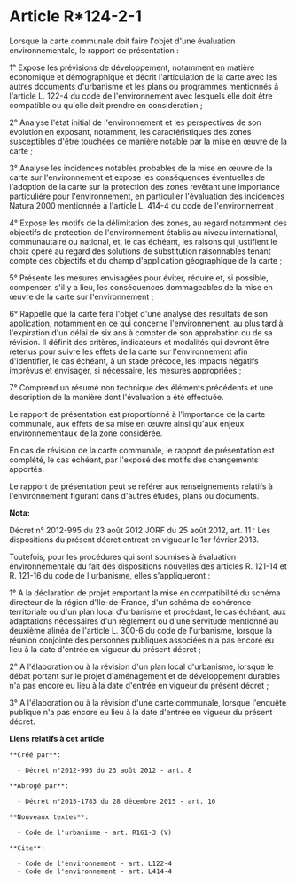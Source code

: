# Article R*124-2-1

Lorsque la carte communale doit faire l'objet d'une évaluation environnementale, le rapport de présentation : 

1° Expose les prévisions de développement, notamment en matière économique et démographique et décrit l'articulation de la
carte avec les autres documents d'urbanisme et les plans ou programmes mentionnés à l'article L. 122-4 du code de
l'environnement avec lesquels elle doit être compatible ou qu'elle doit prendre en considération ; 

2° Analyse l'état initial de l'environnement et les perspectives de son évolution en exposant, notamment, les
caractéristiques des zones susceptibles d'être touchées de manière notable par la mise en œuvre de la carte ; 

3° Analyse les incidences notables probables de la mise en œuvre de la carte sur l'environnement et expose les conséquences
éventuelles de l'adoption de la carte sur la protection des zones revêtant une importance particulière pour l'environnement,
en particulier l'évaluation des incidences Natura 2000 mentionnée à l'article L. 414-4 du code de l'environnement ; 

4° Expose les motifs de la délimitation des zones, au regard notamment des objectifs de protection de l'environnement établis
au niveau international, communautaire ou national, et, le cas échéant, les raisons qui justifient le choix opéré au regard
des solutions de substitution raisonnables tenant compte des objectifs et du champ d'application géographique de la carte ; 

5° Présente les mesures envisagées pour éviter, réduire et, si possible, compenser, s'il y a lieu, les conséquences
dommageables de la mise en œuvre de la carte sur l'environnement ; 

6° Rappelle que la carte fera l'objet d'une analyse des résultats de son application, notamment en ce qui concerne
l'environnement, au plus tard à l'expiration d'un délai de six ans à compter de son approbation ou de sa révision. Il définit
des critères, indicateurs et modalités qui devront être retenus pour suivre les effets de la carte sur l'environnement afin
d'identifier, le cas échéant, à un stade précoce, les impacts négatifs imprévus et envisager, si nécessaire, les mesures
appropriées ; 

7° Comprend un résumé non technique des éléments précédents et une description de la manière dont l'évaluation a été
effectuée. 

Le rapport de présentation est proportionné à l'importance de la carte communale, aux effets de sa mise en œuvre ainsi qu'aux
enjeux environnementaux de la zone considérée. 

En cas de révision de la carte communale, le rapport de présentation est complété, le cas échéant, par l'exposé des motifs
des changements apportés. 

Le rapport de présentation peut se référer aux renseignements relatifs à l'environnement figurant dans d'autres études, plans
ou documents.

**Nota:**

Décret n° 2012-995 du 23 août 2012 JORF du 25 août 2012, art. 11 : Les dispositions du présent décret entrent en vigueur le
1er février 2013.

Toutefois, pour les procédures qui sont soumises à évaluation environnementale du fait des dispositions nouvelles des
articles R. 121-14 et R. 121-16 du code de l'urbanisme, elles s'appliqueront :

1° A la déclaration de projet emportant la mise en compatibilité du schéma directeur de la région d'Ile-de-France, d'un
schéma de cohérence territoriale ou d'un plan local d'urbanisme et procédant, le cas échéant, aux adaptations nécessaires
d'un règlement ou d'une servitude mentionné au deuxième alinéa de l'article L. 300-6 du code de l'urbanisme, lorsque la
réunion conjointe des personnes publiques associées n'a pas encore eu lieu à la date d'entrée en vigueur du présent décret ;

2° A l'élaboration ou à la révision d'un plan local d'urbanisme, lorsque le débat portant sur le projet d'aménagement et de
développement durables n'a pas encore eu lieu à la date d'entrée en vigueur du présent décret ;

3° A l'élaboration ou à la révision d'une carte communale, lorsque l'enquête publique n'a pas encore eu lieu à la date
d'entrée en vigueur du présent décret.

**Liens relatifs à cet article**

	**Créé par**:

	  - Décret n°2012-995 du 23 août 2012 - art. 8

	**Abrogé par**:

	  - Décret n°2015-1783 du 28 décembre 2015 - art. 10

	**Nouveaux textes**:

	  - Code de l'urbanisme - art. R161-3 (V)

	**Cite**:

	  - Code de l'environnement - art. L122-4
	  - Code de l'environnement - art. L414-4
